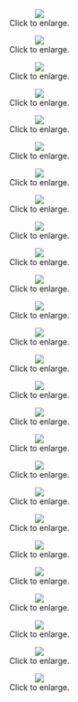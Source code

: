 <p align="center">
  <img src="https://github.com/Orthogonal-Research-Lab/Meta-brain-Models/blob/master/CGS/2020%20Lecture/Slides/Slide1.png"><BR>
  Click to enlarge.
</p>
<p align="center">
  <img src="https://github.com/Orthogonal-Research-Lab/Meta-brain-Models/blob/master/CGS/2020%20Lecture/Slides/Slide2.png"><BR>
  Click to enlarge.
</p>
<p align="center">
  <img src="https://github.com/Orthogonal-Research-Lab/Meta-brain-Models/blob/master/CGS/2020%20Lecture/Slides/Slide3.png"><BR>
  Click to enlarge.
</p>
<p align="center">
  <img src="https://github.com/Orthogonal-Research-Lab/Meta-brain-Models/blob/master/CGS/2020%20Lecture/Slides/Slide4.png"><BR>
  Click to enlarge.
</p>
<p align="center">
  <img src="https://github.com/Orthogonal-Research-Lab/Meta-brain-Models/blob/master/CGS/2020%20Lecture/Slides/Slide5.png"><BR>
  Click to enlarge.
</p>
<p align="center">
  <img src="https://github.com/Orthogonal-Research-Lab/Meta-brain-Models/blob/master/CGS/2020%20Lecture/Slides/Slide6.png"><BR>
  Click to enlarge.
</p>
<p align="center">
  <img src="https://github.com/Orthogonal-Research-Lab/Meta-brain-Models/blob/master/CGS/2020%20Lecture/Slides/Slide7.png"><BR>
  Click to enlarge.
</p>
<p align="center">
  <img src="https://github.com/Orthogonal-Research-Lab/Meta-brain-Models/blob/master/CGS/2020%20Lecture/Slides/Slide8.png"><BR>
  Click to enlarge.
</p>
<p align="center">
  <img src="https://github.com/Orthogonal-Research-Lab/Meta-brain-Models/blob/master/CGS/2020%20Lecture/Slides/Slide9.png"><BR>
  Click to enlarge.
</p>
<p align="center">
  <img src="https://github.com/Orthogonal-Research-Lab/Meta-brain-Models/blob/master/CGS/2020%20Lecture/Slides/Slide10.png"><BR>
  Click to enlarge.
</p>
<p align="center">
  <img src="https://github.com/Orthogonal-Research-Lab/Meta-brain-Models/blob/master/CGS/2020%20Lecture/Slides/Slide11.png"><BR>
  Click to enlarge.
</p>
<p align="center">
  <img src="https://github.com/Orthogonal-Research-Lab/Meta-brain-Models/blob/master/CGS/2020%20Lecture/Slides/Slide12.png"><BR>
  Click to enlarge.
</p>
<p align="center">
  <img src="https://github.com/Orthogonal-Research-Lab/Meta-brain-Models/blob/master/CGS/2020%20Lecture/Slides/Slide13.png"><BR>
  Click to enlarge.
</p>
<p align="center">
  <img src="https://github.com/Orthogonal-Research-Lab/Meta-brain-Models/blob/master/CGS/2020%20Lecture/Slides/Slide14.png"><BR>
  Click to enlarge.
</p>
<p align="center">
  <img src="https://github.com/Orthogonal-Research-Lab/Meta-brain-Models/blob/master/CGS/2020%20Lecture/Slides/Slide--15.png"><BR>
  Click to enlarge.
</p>
<p align="center">
  <img src="https://github.com/Orthogonal-Research-Lab/Meta-brain-Models/blob/master/CGS/2020%20Lecture/Slides/Slide--16.png"><BR>
  Click to enlarge.
</p>
<p align="center">
  <img src="https://github.com/Orthogonal-Research-Lab/Meta-brain-Models/blob/master/CGS/2020%20Lecture/Slides/Slide17.png"><BR>
  Click to enlarge.
</p>
<p align="center">
  <img src="https://github.com/Orthogonal-Research-Lab/Meta-brain-Models/blob/master/CGS/2020%20Lecture/Slides/Slide18.png"><BR>
  Click to enlarge.
</p>
<p align="center">
  <img src="https://github.com/Orthogonal-Research-Lab/Meta-brain-Models/blob/master/CGS/2020%20Lecture/Slides/Slide19.png"><BR>
  Click to enlarge.
</p>
<p align="center">
  <img src="https://github.com/Orthogonal-Research-Lab/Meta-brain-Models/blob/master/CGS/2020%20Lecture/Slides/Slide20.png"><BR>
  Click to enlarge.
</p>
<p align="center">
  <img src="https://github.com/Orthogonal-Research-Lab/Meta-brain-Models/blob/master/CGS/2020%20Lecture/Slides/Slide21.png"><BR>
  Click to enlarge.
</p>
<p align="center">
  <img src="https://github.com/Orthogonal-Research-Lab/Meta-brain-Models/blob/master/CGS/2020%20Lecture/Slides/Slide22.png"><BR>
  Click to enlarge.
</p>
<p align="center">
  <img src="https://github.com/Orthogonal-Research-Lab/Meta-brain-Models/blob/master/CGS/2020%20Lecture/Slides/Slide23.png"><BR>
  Click to enlarge.
</p>
<p align="center">
  <img src="https://github.com/Orthogonal-Research-Lab/Meta-brain-Models/blob/master/CGS/2020%20Lecture/Slides/Slide24.png"><BR>
  Click to enlarge.
</p>
<p align="center">
  <img src="https://github.com/Orthogonal-Research-Lab/Meta-brain-Models/blob/master/CGS/2020%20Lecture/Slides/Slide25.png"><BR>
  Click to enlarge.
</p>
<p align="center">
  <img src="https://github.com/Orthogonal-Research-Lab/Meta-brain-Models/blob/master/CGS/2020%20Lecture/Slides/Slide26.png"><BR>
  Click to enlarge.
</p>
